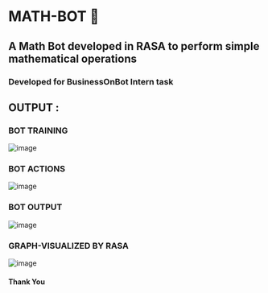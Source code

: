 # MATH-BOT 🧮
## A Math Bot developed in RASA to perform simple mathematical operations
### Developed for BusinessOnBot Intern task

## OUTPUT :

### BOT TRAINING
![image](https://user-images.githubusercontent.com/86421191/221839016-ae646e42-d380-4d4d-bc6f-006e12d4bfca.png)

### BOT ACTIONS
![image](https://user-images.githubusercontent.com/86421191/221839152-23957c26-f658-4833-8e90-5085431fd756.png)

### BOT OUTPUT
![image](https://user-images.githubusercontent.com/86421191/221840382-b8d40660-60e0-4c0c-a04f-a2680863ce47.png)


### GRAPH-VISUALIZED BY RASA
![image](https://user-images.githubusercontent.com/86421191/221839516-33fc5ef1-ac51-4198-b1e0-d267d81e6004.png)

#### Thank You
